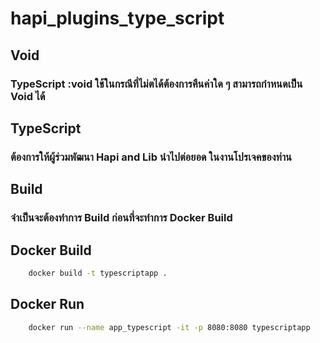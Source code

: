 # hapi_plugins_type_script

## Void
### TypeScript :void ใช้ในกรณีที่ไม่ตได้ต้องการคืนค่าใด ๆ สามารถกำหนดเป็น Void ได้

## TypeScript
### ต้องการให้ผู้ร่วมพัฒนา Hapi and Lib นำไปต่อยอด ในงานโปรเจคของท่าน

## Build
### จำเป็นจะต้องทำการ Build ก่อนที่จะทำการ Docker Build 

## Docker Build
```sh
    docker build -t typescriptapp .
```

## Docker Run
```sh
    docker run --name app_typescript -it -p 8080:8080 typescriptapp
```